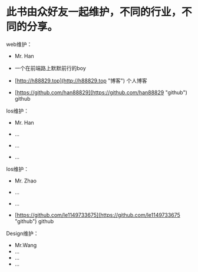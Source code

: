 # 此书由众好友一起维护，不同的行业，不同的分享。 

web维护：

* Mr. Han

* 一个在前端路上默默前行的boy

* [http://h88829.top](http://h88829.top "博客")  个人博客

* [https://github.com/han88829](https://github.com/han88829 "github")  github

Ios维护：

* Mr. Han

* ...

* ...

* ...

Ios维护：

* Mr. Zhao

* ...

* ...

* [https://github.com/le1149733675](https://github.com/le1149733675 "github")   github

Design维护：

* Mr.Wang
* ...
* ...
* ...



